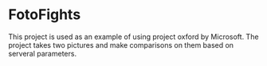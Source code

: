 # FotoFights
This project is used as an example of using project oxford by Microsoft. The project takes two pictures and make comparisons on them based on serveral parameters.